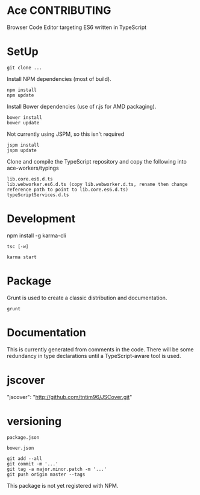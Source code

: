 Ace CONTRIBUTING
================

Browser Code Editor targeting ES6 written in TypeScript

# SetUp #

```
git clone ...
```

Install NPM dependencies (most of build).

```
npm install
npm update
```

Install Bower dependencies (use of r.js for AMD packaging).

```
bower install
bower update
```

Not currently using JSPM, so this isn't required

```
jspm install
jspm update
```

Clone and compile the TypeScript repository and copy the following into ace-workers/typings

```
lib.core.es6.d.ts
lib.webworker.es6.d.ts (copy lib.webworker.d.ts, rename then change reference path to point to lib.core.es6.d.ts)
typeScriptServices.d.ts
```

# Development #

npm install -g karma-cli

```
tsc [-w]
```

```
karma start
```

# Package #

Grunt is used to create a classic distribution and documentation.

```
grunt
```

# Documentation #

This is currently generated from comments in the code.
There will be some redundancy in type declarations until a TypeScript-aware tool is used.

# jscover #

"jscover": "http://github.com/tntim96/JSCover.git"

# versioning #

```
package.json
```

```
bower.json
```

```
git add --all
git commit -m '...'
git tag -a major.minor.patch -m '...'
git push origin master --tags
```

This package is not yet registered with NPM.
